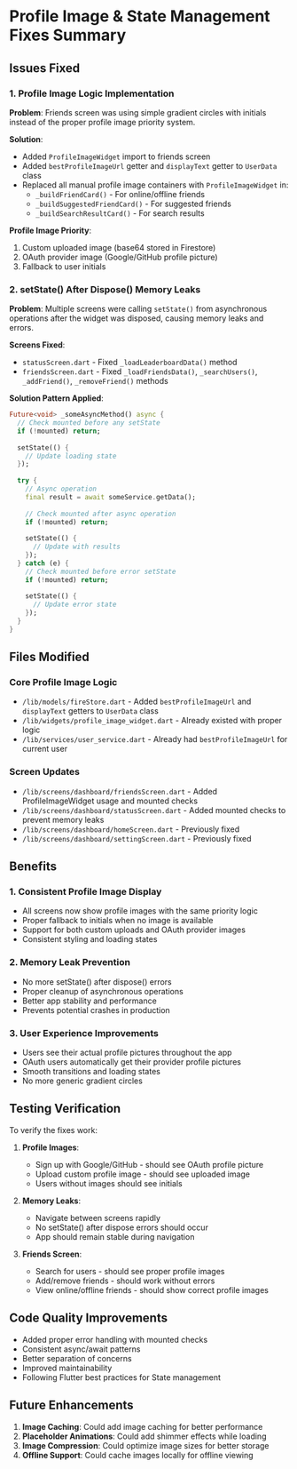# Profile Image & State Management Fixes Summary

## Issues Fixed

### 1. Profile Image Logic Implementation
**Problem**: Friends screen was using simple gradient circles with initials instead of the proper profile image priority system.

**Solution**: 
- Added `ProfileImageWidget` import to friends screen
- Added `bestProfileImageUrl` getter and `displayText` getter to `UserData` class
- Replaced all manual profile image containers with `ProfileImageWidget` in:
  - `_buildFriendCard()` - For online/offline friends
  - `_buildSuggestedFriendCard()` - For suggested friends  
  - `_buildSearchResultCard()` - For search results

**Profile Image Priority**:
1. Custom uploaded image (base64 stored in Firestore)
2. OAuth provider image (Google/GitHub profile picture)
3. Fallback to user initials

### 2. setState() After Dispose() Memory Leaks
**Problem**: Multiple screens were calling `setState()` from asynchronous operations after the widget was disposed, causing memory leaks and errors.

**Screens Fixed**:
- `statusScreen.dart` - Fixed `_loadLeaderboardData()` method
- `friendsScreen.dart` - Fixed `_loadFriendsData()`, `_searchUsers()`, `_addFriend()`, `_removeFriend()` methods

**Solution Pattern Applied**:
```dart
Future<void> _someAsyncMethod() async {
  // Check mounted before any setState
  if (!mounted) return;
  
  setState(() {
    // Update loading state
  });
  
  try {
    // Async operation
    final result = await someService.getData();
    
    // Check mounted after async operation
    if (!mounted) return;
    
    setState(() {
      // Update with results
    });
  } catch (e) {
    // Check mounted before error setState
    if (!mounted) return;
    
    setState(() {
      // Update error state
    });
  }
}
```

## Files Modified

### Core Profile Image Logic
- `/lib/models/fireStore.dart` - Added `bestProfileImageUrl` and `displayText` getters to `UserData` class
- `/lib/widgets/profile_image_widget.dart` - Already existed with proper logic
- `/lib/services/user_service.dart` - Already had `bestProfileImageUrl` for current user

### Screen Updates
- `/lib/screens/dashboard/friendsScreen.dart` - Added ProfileImageWidget usage and mounted checks
- `/lib/screens/dashboard/statusScreen.dart` - Added mounted checks to prevent memory leaks
- `/lib/screens/dashboard/homeScreen.dart` - Previously fixed
- `/lib/screens/dashboard/settingScreen.dart` - Previously fixed

## Benefits

### 1. Consistent Profile Image Display
- All screens now show profile images with the same priority logic
- Proper fallback to initials when no image is available
- Support for both custom uploads and OAuth provider images
- Consistent styling and loading states

### 2. Memory Leak Prevention
- No more setState() after dispose() errors
- Proper cleanup of asynchronous operations
- Better app stability and performance
- Prevents potential crashes in production

### 3. User Experience Improvements
- Users see their actual profile pictures throughout the app
- OAuth users automatically get their provider profile pictures
- Smooth transitions and loading states
- No more generic gradient circles

## Testing Verification

To verify the fixes work:

1. **Profile Images**: 
   - Sign up with Google/GitHub - should see OAuth profile picture
   - Upload custom profile image - should see uploaded image
   - Users without images should see initials

2. **Memory Leaks**:
   - Navigate between screens rapidly
   - No setState() after dispose errors should occur
   - App should remain stable during navigation

3. **Friends Screen**:
   - Search for users - should see proper profile images
   - Add/remove friends - should work without errors
   - View online/offline friends - should show correct profile images

## Code Quality Improvements

- Added proper error handling with mounted checks
- Consistent async/await patterns
- Better separation of concerns
- Improved maintainability
- Following Flutter best practices for State management

## Future Enhancements

1. **Image Caching**: Could add image caching for better performance
2. **Placeholder Animations**: Could add shimmer effects while loading
3. **Image Compression**: Could optimize image sizes for better storage
4. **Offline Support**: Could cache images locally for offline viewing
